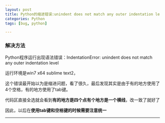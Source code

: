 ```yaml
---
layout: post
title: Python的缩进错误:unindent does not match any outer indentation level
categories: Python
tags: [bug, python]

---
```


### 解决方法

Python程序运行出现语法错误：IndentationError: unindent does not match any outer indentation level

运行环境是win7 x64 sublime text2，

这个错误最开始以为是缩进问题，看了很久，最后发现其实是由于有的地方使用了4个空格，有的地方使用了tab键。

代码区直接全选就会看到**有的地方是四个点有个地方是一个横线**，改一致了就好了

因此，以后在**使用tab键和空格键的时候需要注意统一**

***

